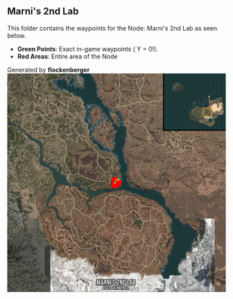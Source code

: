 ## Marni's 2nd Lab
This folder contains the waypoints for the Node: Marni's 2nd Lab as seen below.

- **Green Points**: Exact in-game waypoints ( Y = 0!).
- **Red Areas**: Entire area of the Node

Generated by **flockenberger**
![by_flockenberger](./Preview.webp)